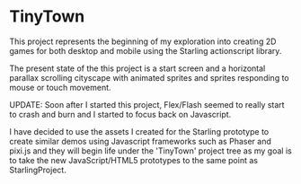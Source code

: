 # TinyTown

This project represents the beginning of my exploration into creating 2D games for both desktop and mobile using the Starling actionscript library.

The present state of the this project is a start screen and a horizontal parallax scrolling cityscape with animated sprites and sprites responding to mouse or touch movement.

UPDATE:
Soon after I started this project, Flex/Flash seemed to really start to crash and burn and I started to focus back on Javascript. 

I have decided to use the assets I created for the Starling prototype to create similar demos using Javascript frameworks such as Phaser and pixi.js and they will begin life under the 'TinyTown' project tree as my goal is to take the new JavaScript/HTML5 prototypes to the same point as StarlingProject.
  
